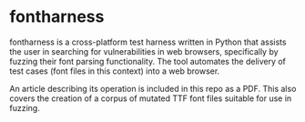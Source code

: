 # fontharness

fontharness is a cross-platform test harness written in Python that assists the user in searching for vulnerabilities in web browsers, specifically by fuzzing their font parsing functionality. The tool
automates the delivery of test cases (font files in this context) into a web browser. 

An article describing its operation is included in this repo as a PDF. This also covers the creation of a corpus of mutated TTF font files suitable for use in fuzzing.
